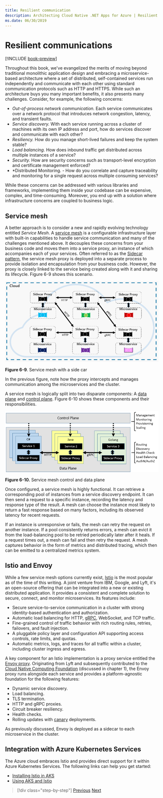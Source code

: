 ```yaml
---
title: Resilient communication
description: Architecting Cloud Native .NET Apps for Azure | Resilient Communication
ms.date: 06/30/2019
---
```

# Resilient communications

[!INCLUDE [book-preview](../../../includes/book-preview.md)]

Throughout this book, we've evangelized the merits of moving beyond traditional monolithic application design and embracing a microservice-based architecture where a set of distributed, self-contained services run independently and communicate with each other using standard communication protocols such as HTTP and HTTPS. While such an architecture buys you many important benefits, it also presents many challenges. Consider, for example, the following concerns:

- *Out-of-process network communication.* Each service communicates over a network protocol that introduces network congestion, latency, and transient faults.
- *Service discovery.* With each service running across a cluster of machines with its own IP address and port, how do services discover and communicate with each other?
- *Resiliency.* How do you manage short-lived failures and keep the system stable?
- *Load balancing.* How does inbound traffic get distributed across multiple instances of a service?
- *Security.* How are security concerns such as transport-level encryption and certificate management enforced?
- *Distributed Monitoring. - How do you correlate and capture traceability and monitoring for a single request across multiple consuming services?

While these concerns can be addressed with various libraries and frameworks, implementing them inside your codebase can be expensive, complex, and time-consuming. Moreover, you end up with a solution where infrastructure concerns are coupled to business logic.

## Service mesh

A better approach is to consider a new and rapidly evolving technology entitled *Service Mesh*. A [service mesh](https://www.nginx.com/blog/what-is-a-service-mesh/) is a configurable infrastructure layer with built-in capabilities to handle service communication and many of the challenges mentioned above. It decouples these concerns from your business code and moves them into a service proxy, an instance of which accompanies each of your services. Often referred to as the [Sidecar pattern](https://docs.microsoft.com/azure/architecture/patterns/sidecar), the service mesh proxy is deployed into a separate process to provide isolation and encapsulation from your business code. However, the proxy is closely linked to the service being created along with it and sharing its lifecycle. Figure 6-9 shows this scenario.

![Service mesh with a side car](./media/service-mesh-with-side-car.png)

**Figure 6-9**. Service mesh with a side car

In the previous figure, note how the proxy intercepts and manages communication among the microservices and the cluster.

A service mesh is logically split into two disparate components: A [data plane](https://blog.envoyproxy.io/service-mesh-data-plane-vs-control-plane-2774e720f7fc) and [control plane](https://blog.envoyproxy.io/service-mesh-data-plane-vs-control-plane-2774e720f7fc). Figure 6-10 shows these components and their responsibilities.

![Service mesh control and data plane](./media/istio-control-and-data-plane.png)

**Figure 6-10.** Service mesh control and data plane

Once configured, a service mesh is highly functional. It can retrieve a corresponding pool of instances from a service discovery endpoint. It can then send a request to a specific instance, recording the latency and response type of the result. A mesh can choose the instance most likely to return a fast response based on many factors, including its observed latency for recent requests.

If an instance is unresponsive or fails, the mesh can retry the request on another instance. If a pool consistently returns errors, a mesh can evict it from the load-balancing pool to be retried periodically later after it heals. If a request times out, a mesh can fail and then retry the request. A mesh captures behavior in the form of metrics and distributed tracing, which then can be emitted to a centralized metrics system.

## Istio and Envoy

While a few service mesh options currently exist, [Istio](https://istio.io/docs/concepts/what-is-istio/) is the most popular as of the time of this writing. A joint venture from IBM, Google, and Lyft, it's an open-source offering that can be integrated into a new or existing distributed application. It provides a consistent and complete solution to secure, connect, and monitor microservices. Its features include:

- Secure service-to-service communication in a cluster with strong identity-based authentication and authorization.
- Automatic load balancing for HTTP, [gRPC](https://grpc.io/), WebSocket, and TCP traffic.
- Fine-grained control of traffic behavior with rich routing rules, retries, failovers, and fault injection.
- A pluggable policy layer and configuration API supporting access controls, rate limits, and quotas.
- Automatic metrics, logs, and traces for all traffic within a cluster, including cluster ingress and egress.

A key component for an Istio implementation is a proxy service entitled the [Envoy proxy](https://www.envoyproxy.io/docs/envoy/latest/intro/what_is_envoy). Originating from Lyft and subsequently contributed to the [Cloud Native Computing Foundation](https://www.cncf.io/) (discussed in chapter 1), the Envoy proxy runs alongside each service and provides a platform-agnostic foundation for the following features:

- Dynamic service discovery.
- Load balancing.
- TLS termination.
- HTTP and gRPC proxies.
- Circuit breaker resiliency.
- Health checks.
- Rolling updates with [canary](https://martinfowler.com/bliki/CanaryRelease.html) deployments.

As previously discussed, Envoy is deployed as a sidecar to each microservice in the cluster.

## Integration with Azure Kubernetes Services

The Azure cloud embraces Istio and provides direct support for it within Azure Kubernetes Services. The following links can help you get started:

- [Installing Istio in AKS](https://docs.microsoft.com/azure/aks/istio-install)
- [Using AKS and Istio](https://docs.microsoft.com/azure/aks/istio-scenario-routing)

>[!div class="step-by-step"]
>[Previous](infrastructure-resiliency-azure.md)
>[Next](monitoring-health.md)
